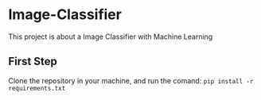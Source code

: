 # Image-Classifier
This project is about a Image Classifier with Machine Learning
## First Step
Clone the repository in your machine, and run the comand: `pip install -r requirements.txt`
